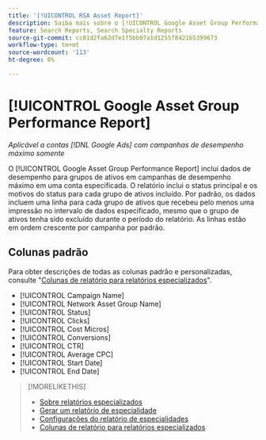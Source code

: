```yaml
---
title: '[!UICONTROL RSA Asset Report]'
description: Saiba mais sobre o [!UICONTROL Google Asset Group Performance Report].
feature: Search Reports, Search Specialty Reports
source-git-commit: cc01d2fa62d7e1f5bb07a1d1255f842165399673
workflow-type: tm+mt
source-wordcount: '113'
ht-degree: 0%

---
```


# [!UICONTROL Google Asset Group Performance Report]

*Aplicável a contas [!DNL Google Ads] com campanhas de desempenho máximo somente*

O [!UICONTROL Google Asset Group Performance Report] inclui dados de desempenho para grupos de ativos em campanhas de desempenho máximo em uma conta especificada. O relatório inclui o status principal e os motivos do status para cada grupo de ativos incluído. Por padrão, os dados incluem uma linha para cada grupo de ativos que recebeu pelo menos uma impressão no intervalo de dados especificado, mesmo que o grupo de ativos tenha sido excluído durante o período do relatório. As linhas estão em ordem crescente por campanha por padrão.

<!-- We're pulling data directly from GGL and not storing it, so no limitations on our end WRT date range. -->

## Colunas padrão

Para obter descrições de todas as colunas padrão e personalizadas, consulte &quot;[Colunas de relatório para relatórios especializados](specialty-report-columns.md)&quot;.

* [!UICONTROL Campaign Name]
* [!UICONTROL Network Asset Group Name]
* [!UICONTROL Status]
* [!UICONTROL Clicks]
* [!UICONTROL Cost Micros]
* [!UICONTROL Conversions]
* [!UICONTROL CTR]
* [!UICONTROL Average CPC]
* [!UICONTROL Start Date]
* [!UICONTROL End Date]

>[!MORELIKETHIS]
>
>* [Sobre relatórios especializados](specialty-report-about.md)
>* [Gerar um relatório de especialidade](specialty-report-generate.md)
>* [Configurações do relatório de especialidades](specialty-report-settings.md)
>* [Colunas de relatório para relatórios especializados](specialty-report-columns.md)
